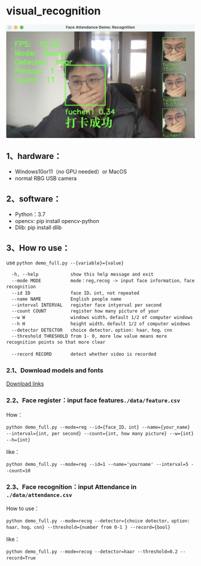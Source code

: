 # visual_recognition

![img](https://github.com/lzeeorno/CVprojects/blob/main/visual_recognition%E4%BA%BA%E8%84%B8%E8%AF%86%E5%88%AB%E8%80%83%E5%8B%A4%E6%9C%BA/record.png)

## 1、hardware：

* Windows10or11（no GPU needed）or MacOS 
* normal RBG USB camera

## 2、software：

* Python：3.7
* opencv: pip install opencv-python  
* Dlib: pip install dlib 

## 3、How ro use：

use `python demo_full.py --{variable}={value}`

```
  -h, --help            show this help message and exit
  --mode MODE           mode：reg,recog -> input face information、face recognition
  --id ID               face ID，int, not repeated
  --name NAME           English people name
  --interval INTERVAL   register face intyerval per second
  --count COUNT         register how many picture of your
  --w W                 windows width，default 1/2 of computer windows 
  --h H                 height width，default 1/2 of computer windows
  --detector DETECTOR   choice detector，option: haar、hog、cnn
  --threshold THRESHOLD from 1- 0, more low value means more recognition points so that more clear
                        
  --record RECORD       detect whether video is recorded 
```



### 2.1、Download models and fonts

[Download links](https://github.com/lzeeorno/CVprojects/releases/tag/HostedFile1.0)


### 2.2、Face register：input face features`./data/feature.csv`

How：

`python demo_full.py --mode=reg --id={face_ID，int} --name={your_name} --interval={int, per second} --count={int, how many picture} --w={int} --h={int} `

like：

`python demo_full.py --mode=reg --id=1 --name='yourname' --interval=5 --count=10`



### 2.3、Face recognition：input Attendance in `./data/attendance.csv`

How to use：

`python demo_full.py --mode=recog --detector={choice detector，option: haar、hog、cnn} --threshold={number from 0-1 } --record={bool}`

like：

`python demo_full.py --mode=recog --detector=haar --threshold=0.2 --record=True`





